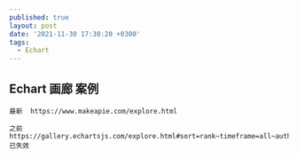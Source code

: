 ```yaml
---
published: true
layout: post
date: '2021-11-30 17:30:20 +0300'
tags:
  - Echart
---
```

## Echart 画廊 案例



```
最新  https://www.makeapie.com/explore.html

之前  https://gallery.echartsjs.com/explore.html#sort=rank~timeframe=all~author=all 已失效
```
